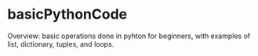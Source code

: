 # basicPythonCode
Overview: basic operations done in pyhton for beginners, with examples of list, dictionary, tuples, and loops.
